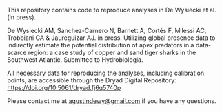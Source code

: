This repository contains code to reproduce analyses in De Wysiecki et al. (in press).

De Wysiecki AM, Sanchez-Carnero N, Barnett A, Cortés F, Milessi AC, Trobbiani GA & Jaureguizar AJ. in press. Utilizing global presence data to indirectly estimate the potential distribution of apex predators in a data-scarce region: a case study of copper and sand tiger sharks in the Southwest Atlantic. Submitted to Hydrobiologia.

All necessary data for reproducing the analyses, including calibration points, are accessible through the Dryad Digital Repository: https://doi.org/10.5061/dryad.fj6q5740p

Please contact me at agustindewy@gmail.com if you have any questions.
